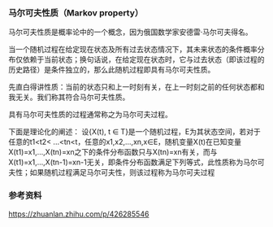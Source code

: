 
### 马尔可夫性质（Markov property）



马尔可夫性质是概率论中的一个概念，因为俄国数学家安德雷·马尔可夫得名。

当一个随机过程在给定现在状态及所有过去状态情况下，其未来状态的条件概率分布仅依赖于当前状态；换句话说，在给定现在状态时，它与过去状态（即该过程的历史路径）是条件独立的，那么此随机过程即具有马尔可夫性质。


先直白得讲性质：当前的状态只和上一时刻有关，在上一时刻之前的任何状态都和我无关。我们称其符合马尔可夫性质。

具有马尔可夫性质的过程通常称之为马尔可夫过程。

下面是理论化的阐述：
设{X(t), t ∈ T}是一个随机过程，E为其状态空间，若对于任意的t1<t2< ...<tn<t，任意的x1,x2,...,xn,x∈E，随机变量X(t)在已知变量X(t1)=x1,...,X(tn)=xn之下的条件分布函数只与X(tn)=xn有关，而与X(t1)=x1,...,X(tn-1)=xn-1无关，即条件分布函数满足下列等式，此性质称为马尔可夫性；如果随机过程满足马尔可夫性，则该过程称为马尔可夫过程


### 参考资料

https://zhuanlan.zhihu.com/p/426285546